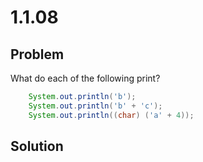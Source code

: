 # 1.1.08

## Problem

What do each of the following print?

```java
    System.out.println('b');
    System.out.println('b' + 'c');
    System.out.println((char) ('a' + 4));
```

## Solution

